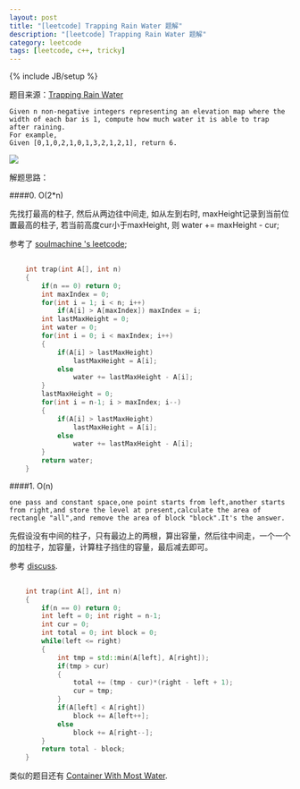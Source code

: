 ```yaml
---
layout: post
title: "[leetcode] Trapping Rain Water 题解"
description: "[leetcode] Trapping Rain Water 题解"
category: leetcode 
tags: [leetcode, c++, tricky]
---
```

{% include JB/setup %}


题目来源：[Trapping Rain Water](https://oj.leetcode.com/problems/trapping-rain-water/)

>
	Given n non-negative integers representing an elevation map where the width of each bar is 1, compute how much water it is able to trap after raining.
	For example, 
	Given [0,1,0,2,1,0,1,3,2,1,2,1], return 6.

![](http://tl3shi.github.com/resource/blogimage/leetcode-rainwatertrap.png)

解题思路：

####0. O(2\*n)

先找打最高的柱子, 然后从两边往中间走, 如从左到右时, maxHeight记录到当前位置最高的柱子, 若当前高度cur小于maxHeight, 则 water += maxHeight - cur;

参考了 [soulmachine 's leetcode](https://github.com/soulmachine/leetcode); 

```cpp
	
	int trap(int A[], int n) 
    {
        if(n == 0) return 0;
        int maxIndex = 0;
        for(int i = 1; i < n; i++)
            if(A[i] > A[maxIndex]) maxIndex = i;
        int lastMaxHeight = 0;
        int water = 0;
        for(int i = 0; i < maxIndex; i++)
        {
            if(A[i] > lastMaxHeight) 
                lastMaxHeight = A[i];
            else
                water += lastMaxHeight - A[i];
        }
        lastMaxHeight = 0;
        for(int i = n-1; i > maxIndex; i--)
        {
            if(A[i] > lastMaxHeight)
                lastMaxHeight = A[i];
            else
                water += lastMaxHeight - A[i];
        }
        return water;
    }
```

####1. O(n)

>
	one pass and constant space,one point starts from left,another starts from right,and store the level at present,calculate the area of rectangle "all",and remove the area of block "block".It's the answer. 
	
先假设没有中间的柱子，只有最边上的两根，算出容量，然后往中间走，一个一个的加柱子，加容量，计算柱子挡住的容量，最后减去即可。	

参考 [discuss](https://oj.leetcode.com/discuss/3546/any-one-pass-solutions).

```cpp
	
	int trap(int A[], int n)
	{
	    if(n == 0) return 0;
	    int left = 0; int right = n-1;
	    int cur = 0;
	    int total = 0; int block = 0;
	    while(left <= right)
	    {
	        int tmp = std::min(A[left], A[right]);
	        if(tmp > cur)
	        {
	            total += (tmp - cur)*(right - left + 1);
	            cur = tmp;
	        }
	        if(A[left] < A[right])
	            block += A[left++];
	        else
	            block += A[right--];
	    }
	    return total - block;
	}
```

类似的题目还有 [Container With Most Water](http://tl3shi.github.io/leetcode/container-with-most-water.html).
